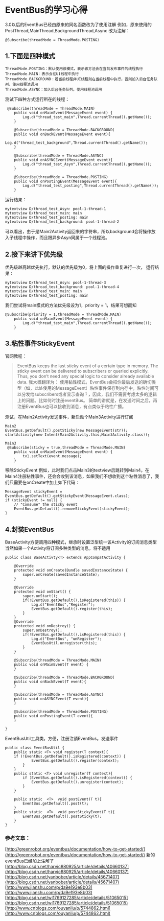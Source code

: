 # EventBus的学习心得
3.0以后的EventBus已经由原来的同名函数改为了使用注解
例如，原来使用的PostThread,MainThread,BackgroundThread,Async
改为注解：
```
@Subscribe(threadMode = ThreadMode.POSTING)  
```
## 1.下面是四种模式 ##
```
ThreadMode.POSTING：默认使用该模式，表示该方法会在当前发布事件的线程执行
ThreadMode.MAIN：表示会在UI线程中执行
ThreadMode.BACKGROUND：若当前线程非UI线程则在当前线程中执行，否则加入后台任务队列，使用线程池调用
ThreadMode.ASYNC：加入后台任务队列，使用线程池调用
```
测试下四种方式运行所在的线程：
```
 @Subscribe(threadMode = ThreadMode.MAIN)
    public void onMainEvent(MessageEvent event) {
        Log.d("thread_test_main",Thread.currentThread().getName());
    }

    @Subscribe(threadMode = ThreadMode.BACKGROUND)
    public void onBackEvent(MessageEvent event){
        Log.d("thread_test_background",Thread.currentThread().getName());
    }

    @Subscribe(threadMode = ThreadMode.ASYNC)
    public void onASYNCEvent(MessageEvent event){
        Log.d("thread_test_Asyn",Thread.currentThread().getName());
    }

    @Subscribe(threadMode = ThreadMode.POSTING)
    public void onPostingEvent(MessageEvent event){
        Log.d("thread_test_posting",Thread.currentThread().getName());
    }
```
运行结果：
```
mytextview D/thread_test_Asyn: pool-1-thread-1
mytextview D/thread_test_main: main
mytextview D/thread_test_posting: main
mytextview D/thread_test_background: pool-1-thread-2
```
可以看出，由于是Main2Activity返回来的字符串，所以background会将操作放入子线程中操作，而且跟异步Asyn同属于一个线程池。

## 2.接下来讲下优先级 ##
优先级越高越优先执行，默认的优先级为0，将上面的操作重复进行一次，
运行结果：
```
mytextview D/thread_test_Asyn: pool-1-thread-3
mytextview D/thread_test_background: pool-1-thread-4
mytextview D/thread_test_main: main
mytextview D/thread_test_posting: main
```
我们尝试将main模式的方法优先级设为1，priority = 1，结果可想而知
```
@Subscribe(priority = 1,threadMode = ThreadMode.MAIN)
    public void onMainEvent(MessageEvent event) {
        Log.d("thread_test_main",Thread.currentThread().getName());
    }
```

## 3.粘性事件StickyEvent ##
官网教程：
>EventBus keeps the last sticky event of a certain type in memory. The sticky event can be delivered to subscribers or queried explicitly. Thus, you don’t need any special logic to consider already available data.
我大概翻译为：
>使用黏性模式，EventBus会把你最后发送的确切类型（如，此处使用的MessageEvent）粘性事件保存到内存中，粘性时间可以分发给subscribers或者显示查询？，因此，我们不需要考虑太多的逻辑上的问题。比如何时注册eventBus。
简单的讲就是，在发送时间之后，再注册EventBus也可以接收到消息，有点类似于粘性广播。

测试，在Main2Activity发送事件，新启动个Main3Activity进行订阅
```
Main2
EventBus.getDefault().postSticky(new MessageEvent(str));
startActivity(new Intent(Main2Activity.this,Main3Activity.class));

Main3
 @Subscribe(sticky = true,threadMode = ThreadMode.MAIN)
    public void onMainEvent(MessageEvent event) {
        tv1.setText(event.message);
    }
```
移除StickyEvent
例如，此时我们点击Main3的textview后跳转到Main4，在Main4注册粘性事件，还会会收到该消息，如果我们不想收到这个粘性消息了，我们只需要在onCreate中加上如下代码：
```
MessageEvent stickyEvent = EventBus.getDefault().getStickyEvent(MessageEvent.class);
if (stickyEvent != null) {
	// "Consume" the sticky event
    EventBus.getDefault().removeStickyEvent(stickyEvent);
}
```

## 4.封装EventBus ##
BaseActivity方便调用四种模式，继承时设置泛型统一该Activity的订阅消息类型
当然如果一个Activity将订阅多种类型的消息，将不适用
```
public class BaseActivty<T> extends AppCompatActivity {

    @Override
    protected void onCreate(Bundle savedInstanceState) {
        super.onCreate(savedInstanceState);
    }

    @Override
    protected void onStart() {
        super.onStart();
        if(!EventBus.getDefault().isRegistered(this)) {
            Log.d("EventBus","Register");
            EventBus.getDefault().register(this);
        }
    }
    @Override
    protected void onDestroy() {
        super.onDestroy();
        if(!EventBus.getDefault().isRegistered(this)) {
            Log.d("EventBus", "unRegister");
            EventBusUtil.unregister(this);
        }
    }

    @Subscribe(threadMode = ThreadMode.MAIN)
    public void onMainEvent(T event) {
    }

    @Subscribe(threadMode = ThreadMode.BACKGROUND)
    public void onBackEvent(T event){
    }

    @Subscribe(threadMode = ThreadMode.ASYNC)
    public void onASYNCEvent(T event){
    }

    @Subscribe(threadMode = ThreadMode.POSTING)
    public void onPostingEvent(T event){
    }

}

```
EventBusUtil工具类，方便，注册注销EventBus，发送事件
```
public class EventBusUtil {
    public static <T> void register(T context){
    if (!EventBus.getDefault().isRegistered(context)) {
            EventBus.getDefault().register(context);
        }
    }
    public static <T> void unregister(T context){
        if (EventBus.getDefault().isRegistered(context)) {
            EventBus.getDefault().unregister(context);
        }
    }

    public static  <T>  void postEvent(T t){
        EventBus.getDefault().post(t);
    }
    public static  <T>  void postStickyEvent(T t){
        EventBus.getDefault().postSticky(t);
    }
}
```


### 参考文章： ###
[http://greenrobot.org/eventbus/documentation/how-to-get-started/](http://greenrobot.org/eventbus/documentation/how-to-get-started/) 新的eventBus已经加上注解了
[http://blog.csdn.net/harvic880925/article/details/40660137](http://blog.csdn.net/harvic880925/article/details/40660137)<br>
[http://blog.csdn.net/yanbober/article/details/45671407](http://blog.csdn.net/yanbober/article/details/45671407)<br>
[http://www.jianshu.com/p/da9e193e8b03](http://www.jianshu.com/p/da9e193e8b03)<br>
[http://blog.csdn.net/wl1769127285/article/details/51065015](http://blog.csdn.net/wl1769127285/article/details/51065015)<br>
[http://www.cnblogs.com/ouyanliu/p/5744862.html](http://www.cnblogs.com/ouyanliu/p/5744862.html)<br>
